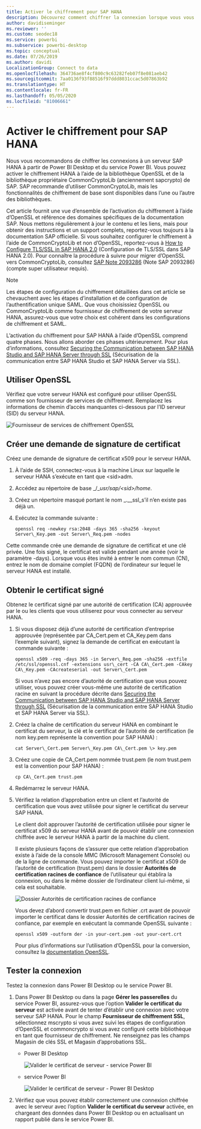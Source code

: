 ```yaml
---
title: Activer le chiffrement pour SAP HANA
description: Découvrez comment chiffrer la connexion lorsque vous vous connectez à un serveur HANA à partir de Power BI à l’aide de l’authentification unique SAML.
author: davidiseminger
ms.reviewer: ''
ms.custom: seodec18
ms.service: powerbi
ms.subservice: powerbi-desktop
ms.topic: conceptual
ms.date: 07/26/2019
ms.author: davidi
LocalizationGroup: Connect to data
ms.openlocfilehash: 364736ae8f4cf800c9c63282feb07f8e081aeb42
ms.sourcegitcommit: 7aa0136f93f88516f97ddd8031ccac5d07863b92
ms.translationtype: HT
ms.contentlocale: fr-FR
ms.lasthandoff: 05/05/2020
ms.locfileid: "81006661"
---
```

# <a name="enable-encryption-for-sap-hana"></a>Activer le chiffrement pour SAP HANA

Nous vous recommandons de chiffrer les connexions à un serveur SAP HANA à partir de Power BI Desktop et du service Power BI. Vous pouvez activer le chiffrement HANA à l’aide de la bibliothèque OpenSSL et de la bibliothèque propriétaire CommonCryptoLib (anciennement sapcrypto) de SAP. SAP recommande d’utiliser CommonCryptoLib, mais les fonctionnalités de chiffrement de base sont disponibles dans l’une ou l’autre des bibliothèques.

Cet article fournit une vue d’ensemble de l’activation du chiffrement à l’aide d’OpenSSL et référence des domaines spécifiques de la documentation SAP. Nous mettons régulièrement à jour le contenu et les liens, mais pour obtenir des instructions et un support complets, reportez-vous toujours à la documentation SAP officielle. Si vous souhaitez configurer le chiffrement à l’aide de CommonCryptoLib et non d’OpenSSL, reportez-vous à [How to Configure TLS/SSL in SAP HANA 2.0](https://blogs.sap.com/2018/11/13/how-to-configure-tlsssl-in-sap-hana-2.0/) (Configuration de TLS/SSL dans SAP HANA 2.0). Pour connaître la procédure à suivre pour migrer d’OpenSSL vers CommonCryptoLib, consultez [SAP Note 2093286](https://launchpad.support.sap.com/#/notes/2093286) (Note SAP 2093286) (compte super utilisateur requis).

> [!NOTE]
> Les étapes de configuration du chiffrement détaillées dans cet article se chevauchent avec les étapes d’installation et de configuration de l’authentification unique SAML. Que vous choisissiez OpenSSL ou CommonCryptoLib comme fournisseur de chiffrement de votre serveur HANA, assurez-vous que votre choix est cohérent dans les configurations de chiffrement et SAML.

L’activation du chiffrement pour SAP HANA à l’aide d’OpenSSL comprend quatre phases. Nous allons aborder ces phases ultérieurement.  Pour plus d’informations, consultez [Securing the Communication between SAP HANA Studio and SAP HANA Server through SSL](https://blogs.sap.com/2015/09/28/securing-the-communication-between-sap-hana-studio-and-sap-hana-server-through-ssl/) (Sécurisation de la communication entre SAP HANA Studio et SAP HANA Server via SSL).

## <a name="use-openssl"></a>Utiliser OpenSSL

Vérifiez que votre serveur HANA est configuré pour utiliser OpenSSL comme son fournisseur de services de chiffrement. Remplacez les informations de chemin d’accès manquantes ci-dessous par l’ID serveur (SID) du serveur HANA.

![Fournisseur de services de chiffrement OpenSSL](media/desktop-sap-hana-encryption/ssl-crypto-provider.png)

## <a name="create-a-certificate-signing-request"></a>Créer une demande de signature de certificat

Créez une demande de signature de certificat x509 pour le serveur HANA.

1. À l’aide de SSH, connectez-vous à la machine Linux sur laquelle le serveur HANA s’exécute en tant que \<sid\>adm.

1. Accédez au répertoire de base _/__usr/sap/\<sid\>/home_.

1. Créez un répertoire masqué portant le nom _.__ssl_s’il n’en existe pas déjà un.

1. Exécutez la commande suivante :

    ```
    openssl req -newkey rsa:2048 -days 365 -sha256 -keyout Server\_Key.pem -out Server\_Req.pem -nodes
    ```

Cette commande crée une demande de signature de certificat et une clé privée. Une fois signé, le certificat est valide pendant une année (voir le paramètre -days). Lorsque vous êtes invité à entrer le nom commun (CN), entrez le nom de domaine complet (FQDN) de l’ordinateur sur lequel le serveur HANA est installé.

## <a name="get-the-certificate-signed"></a>Obtenir le certificat signé

Obtenez le certificat signé par une autorité de certification (CA) approuvée par le ou les clients que vous utiliserez pour vous connecter au serveur HANA.

1. Si vous disposez déjà d’une autorité de certification d’entreprise approuvée (représentée par CA\_Cert.pem et CA\_Key.pem dans l’exemple suivant), signez la demande de certificat en exécutant la commande suivante :

    ```
    openssl x509 -req -days 365 -in Server\_Req.pem -sha256 -extfile /etc/ssl/openssl.cnf -extensions usr\_cert -CA CA\_Cert.pem -CAkey CA\_Key.pem -CAcreateserial -out Server\_Cert.pem
    ```

    Si vous n’avez pas encore d’autorité de certification que vous pouvez utiliser, vous pouvez créer vous-même une autorité de certification racine en suivant la procédure décrite dans [Securing the Communication between SAP HANA Studio and SAP HANA Server through SSL](https://blogs.sap.com/2015/09/28/securing-the-communication-between-sap-hana-studio-and-sap-hana-server-through-ssl/) (Sécurisation de la communication entre SAP HANA Studio et SAP HANA Server via SSL).

1. Créez la chaîne de certification du serveur HANA en combinant le certificat du serveur, la clé et le certificat de l’autorité de certification (le nom key.pem représente la convention pour SAP HANA) :

    ```
    cat Server\_Cert.pem Server\_Key.pem CA\_Cert.pem \> key.pem
    ```

1. Créez une copie de CA\_Cert.pem nommée trust.pem (le nom trust.pem est la convention pour SAP HANA) :

    ```
    cp CA\_Cert.pem trust.pem
    ```

1. Redémarrez le serveur HANA.

1. Vérifiez la relation d’approbation entre un client et l’autorité de certification que vous avez utilisée pour signer le certificat du serveur SAP HANA.

    Le client doit approuver l’autorité de certification utilisée pour signer le certificat x509 du serveur HANA avant de pouvoir établir une connexion chiffrée avec le serveur HANA à partir de la machine du client.

    Il existe plusieurs façons de s’assurer que cette relation d’approbation existe à l’aide de la console MMC (Microsoft Management Console) ou de la ligne de commande. Vous pouvez importer le certificat x509 de l’autorité de certification (trust.pem) dans le dossier **Autorités de certification racines de confiance** de l’utilisateur qui établira la connexion, ou dans le même dossier de l’ordinateur client lui-même, si cela est souhaitable.

    ![Dossier Autorités de certification racines de confiance](media/desktop-sap-hana-encryption/trusted-root-certification.png)

    Vous devez d’abord convertir trust.pem en fichier .crt avant de pouvoir importer le certificat dans le dossier Autorités de certification racines de confiance, par exemple en exécutant la commande OpenSSL suivante :

    ```
    openssl x509 -outform der -in your-cert.pem -out your-cert.crt
    ```
    
    Pour plus d’informations sur l’utilisation d’OpenSSL pour la conversion, consultez la [documentation OpenSSL](https://www.openssl.org/docs/man1.0.2/man3/x509.html).

## <a name="test-the-connection"></a>Tester la connexion

Testez la connexion dans Power BI Desktop ou le service Power BI.

1. Dans Power BI Desktop ou dans la page **Gérer les passerelles** du service Power BI, assurez-vous que l’option **Valider le certificat du serveur** est activée avant de tenter d’établir une connexion avec votre serveur SAP HANA. Pour le champ **Fournisseur de chiffrement SSL**, sélectionnez mscrypto si vous avez suivi les étapes de configuration d’OpenSSL et commoncrypto si vous avez configuré cette bibliothèque en tant que fournisseur de chiffrement. Ne renseignez pas les champs Magasin de clés SSL et Magasin d’approbations SSL.

    - Power BI Desktop

        ![Valider le certificat de serveur - service Power BI](media/desktop-sap-hana-encryption/validate-server-certificate-service.png)

    - service Power BI

        ![Valider le certificat de serveur - Power BI Desktop](media/desktop-sap-hana-encryption/validate-server-certificate-desktop.png)

1. Vérifiez que vous pouvez établir correctement une connexion chiffrée avec le serveur avec l’option **Valider le certificat du serveur** activée, en chargeant des données dans Power BI Desktop ou en actualisant un rapport publié dans le service Power BI.
